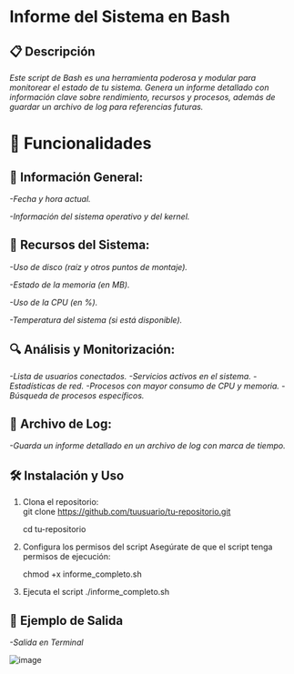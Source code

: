 # Informe del Sistema en Bash
## 📋 Descripción

*Este script de Bash es una herramienta poderosa y modular para monitorear el estado de tu sistema. Genera un informe detallado con información clave sobre rendimiento, recursos y procesos, además de guardar un archivo de log para referencias futuras.*

# 🚀 Funcionalidades

## 📅 Información General:
*-Fecha y hora actual.*

*-Información del sistema operativo y del kernel.*

## 💾 Recursos del Sistema:
*-Uso de disco (raíz y otros puntos de montaje).*

*-Estado de la memoria (en MB).*

*-Uso de la CPU (en %).*

*-Temperatura del sistema (si está disponible).*

## 🔍 Análisis y Monitorización:
*-Lista de usuarios conectados.*
*-Servicios activos en el sistema.*
*-Estadísticas de red.*
*-Procesos con mayor consumo de CPU y memoria.*
*-Búsqueda de procesos específicos.*

## 📂 Archivo de Log:
*-Guarda un informe detallado en un archivo de log con marca de tiempo.*

## 🛠️ Instalación y Uso
   
1. Clona el repositorio:   
   git clone https://github.com/tuusuario/tu-repositorio.git

   cd tu-repositorio
2. Configura los permisos del script
   Asegúrate de que el script tenga permisos de ejecución:

   chmod +x informe_completo.sh

3. Ejecuta el script
   ./informe_completo.sh

## 📝 Ejemplo de Salida
*-Salida en Terminal*

![image](https://github.com/user-attachments/assets/671a8c81-8eaa-4610-bbca-aadb67f92a3a)





















   
